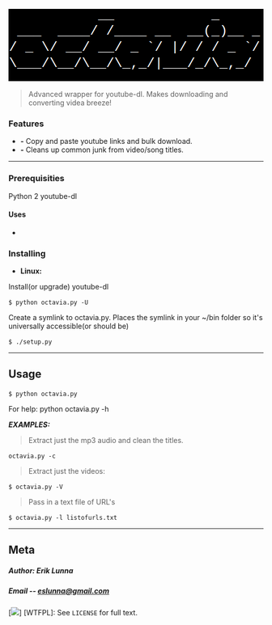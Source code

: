 ![](logo.png)
> Advanced wrapper for youtube-dl. Makes downloading and converting videa breeze!


### Features
- **-** Copy and paste youtube links and bulk download.
- **-** Cleans up common junk from video/song titles.

---

### Prerequisities
Python 2
youtube-dl

#### Uses
* 


### Installing
- **Linux:**

Install(or upgrade) youtube-dl
```
$ python octavia.py -U
```

Create a symlink to octavia.py. Places the symlink in your ~/bin folder so it's universally accessible(or should be)

```
$ ./setup.py
```

---

## Usage
```
$ python octavia.py
```
For help: python octavia.py -h

***EXAMPLES:***
> Extract just the mp3 audio and clean the titles.
```
octavia.py -c
```

> Extract just the videos:
```
$ octavia.py -V
```

> Pass in a text file of URL's
```
$ octavia.py -l listofurls.txt
```

---


## Meta
##### Author: Erik Lunna
##### Email -- eslunna@gmail.com

[![](http://img.shields.io/badge/license-WTFPL-blue.svg)]
[WTFPL]: See ``LICENSE`` for full text.
